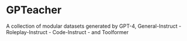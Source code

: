 # GPTeacher
A collection of modular datasets generated by GPT-4, General-Instruct - Roleplay-Instruct - Code-Instruct - and Toolformer
